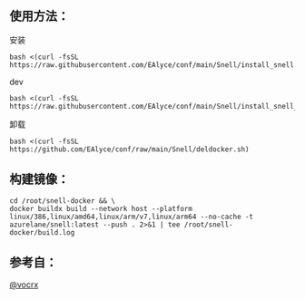  ## 使用方法：

安装
```
bash <(curl -fsSL https://raw.githubusercontent.com/EAlyce/conf/main/Snell/install_snell.sh)
```
dev
```
bash <(curl -fsSL https://raw.githubusercontent.com/EAlyce/conf/main/Snell/install_snell_dev.sh)
```

卸载

```
bash <(curl -fsSL https://github.com/EAlyce/conf/raw/main/Snell/deldocker.sh)
```


 ## 构建镜像：

```
cd /root/snell-docker && \
docker buildx build --network host --platform linux/386,linux/amd64,linux/arm/v7,linux/arm64 --no-cache -t azurelane/snell:latest --push . 2>&1 | tee /root/snell-docker/build.log
```


 ## 参考自：
 [ @vocrx](https://github.com/vocrx)
